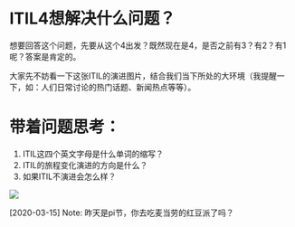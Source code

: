 # ITIL4想解决什么问题？

想要回答这个问题，先要从这个4出发？既然现在是4，是否之前有3？有2？有1呢？答案是肯定的。

大家先不妨看一下这张ITIL的演进图片，结合我们当下所处的大环境（我提醒一下，如：人们日常讨论的热门话题、新闻热点等等）。

# 带着问题思考：
1. ITIL这四个英文字母是什么单词的缩写？
2. ITIL的旅程变化演进的方向是什么？
3. 如果ITIL不演进会怎么样？

![](https://github.com/jiangxianlou/ITIL4/blob/master/Flash%20Card%20for%20ITIL4/%E5%B9%BB%E7%81%AF%E7%89%873.JPG?raw=ture)

[2020-03-15]
Note: 昨天是pi节，你去吃麦当劳的红豆派了吗？
